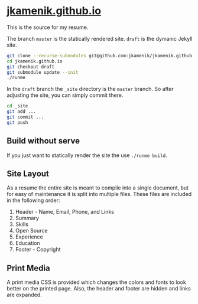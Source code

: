 # [jkamenik.github.io](https://jkamenik.github.io)

This is the source for my resume.

The branch `master` is the statically rendered site.  `draft` is the dymanic Jekyll site.

```bash
git clone --recurse-submodules git@github.com:jkamenik/jkamenik.github.io.git
cd jkamenik.github.io
git checkout draft
git submodule update --init
./runme
```

In the `draft` branch the `_site` directory is the `master` branch.  So after adjusting the site, you can simply commit there.

```bash
cd _site
git add ...
git commit ...
git push
```

## Build without serve

If you just want to statically render the site the use `./runme build`.

## Site Layout

As a resume the entire site is meant to compile into a single
document, but for easy of maintenance it is split into multiple files.
These files are included in the following order:

1. Header - Name, Email, Phone, and Links
1. Summary
1. Skills
1. Open Source
1. Experience
1. Education
1. Footer - Copyright

## Print Media

A print media CSS is provided which changes the colors and fonts to
look better on the printed page.  Also, the header and footer are
hidden and links are expanded.
